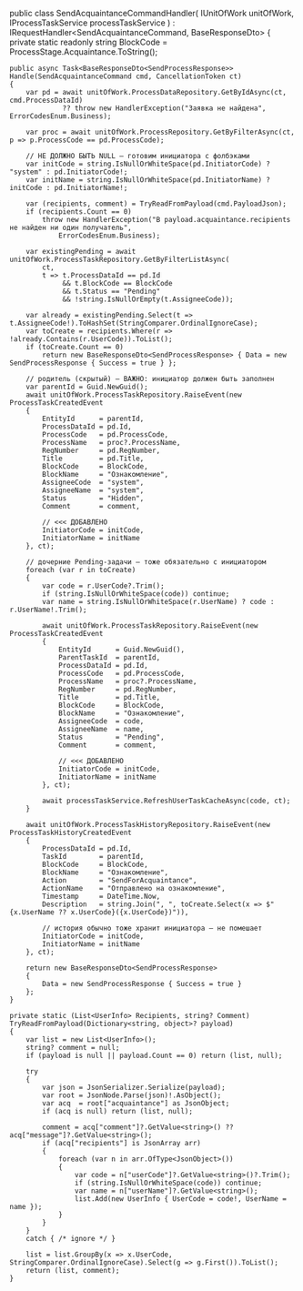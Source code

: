 public class SendAcquaintanceCommandHandler(
    IUnitOfWork unitOfWork,
    IProcessTaskService processTaskService
) : IRequestHandler<SendAcquaintanceCommand, BaseResponseDto<SendProcessResponse>>
{
    private static readonly string BlockCode = ProcessStage.Acquaintance.ToString();

    public async Task<BaseResponseDto<SendProcessResponse>> Handle(SendAcquaintanceCommand cmd, CancellationToken ct)
    {
        var pd = await unitOfWork.ProcessDataRepository.GetByIdAsync(ct, cmd.ProcessDataId)
                 ?? throw new HandlerException("Заявка не найдена", ErrorCodesEnum.Business);

        var proc = await unitOfWork.ProcessRepository.GetByFilterAsync(ct, p => p.ProcessCode == pd.ProcessCode);

        // НЕ ДОЛЖНО БЫТЬ NULL — готовим инициатора с фолбэками
        var initCode = string.IsNullOrWhiteSpace(pd.InitiatorCode) ? "system" : pd.InitiatorCode!;
        var initName = string.IsNullOrWhiteSpace(pd.InitiatorName) ? initCode : pd.InitiatorName!;

        var (recipients, comment) = TryReadFromPayload(cmd.PayloadJson);
        if (recipients.Count == 0)
            throw new HandlerException("В payload.acquaintance.recipients не найден ни один получатель",
                ErrorCodesEnum.Business);

        var existingPending = await unitOfWork.ProcessTaskRepository.GetByFilterListAsync(
            ct,
            t => t.ProcessDataId == pd.Id
                 && t.BlockCode == BlockCode
                 && t.Status == "Pending"
                 && !string.IsNullOrEmpty(t.AssigneeCode));

        var already = existingPending.Select(t => t.AssigneeCode!).ToHashSet(StringComparer.OrdinalIgnoreCase);
        var toCreate = recipients.Where(r => !already.Contains(r.UserCode)).ToList();
        if (toCreate.Count == 0)
            return new BaseResponseDto<SendProcessResponse> { Data = new SendProcessResponse { Success = true } };

        // родитель (скрытый) — ВАЖНО: инициатор должен быть заполнен
        var parentId = Guid.NewGuid();
        await unitOfWork.ProcessTaskRepository.RaiseEvent(new ProcessTaskCreatedEvent
        {
            EntityId      = parentId,
            ProcessDataId = pd.Id,
            ProcessCode   = pd.ProcessCode,
            ProcessName   = proc?.ProcessName,
            RegNumber     = pd.RegNumber,
            Title         = pd.Title,
            BlockCode     = BlockCode,
            BlockName     = "Ознакомление",
            AssigneeCode  = "system",
            AssigneeName  = "system",
            Status        = "Hidden",
            Comment       = comment,

            // <<< ДОБАВЛЕНО
            InitiatorCode = initCode,
            InitiatorName = initName
        }, ct);

        // дочерние Pending-задачи — тоже обязательно с инициатором
        foreach (var r in toCreate)
        {
            var code = r.UserCode?.Trim();
            if (string.IsNullOrWhiteSpace(code)) continue;
            var name = string.IsNullOrWhiteSpace(r.UserName) ? code : r.UserName!.Trim();

            await unitOfWork.ProcessTaskRepository.RaiseEvent(new ProcessTaskCreatedEvent
            {
                EntityId      = Guid.NewGuid(),
                ParentTaskId  = parentId,
                ProcessDataId = pd.Id,
                ProcessCode   = pd.ProcessCode,
                ProcessName   = proc?.ProcessName,
                RegNumber     = pd.RegNumber,
                Title         = pd.Title,
                BlockCode     = BlockCode,
                BlockName     = "Ознакомление",
                AssigneeCode  = code,
                AssigneeName  = name,
                Status        = "Pending",
                Comment       = comment,

                // <<< ДОБАВЛЕНО
                InitiatorCode = initCode,
                InitiatorName = initName
            }, ct);

            await processTaskService.RefreshUserTaskCacheAsync(code, ct);
        }

        await unitOfWork.ProcessTaskHistoryRepository.RaiseEvent(new ProcessTaskHistoryCreatedEvent
        {
            ProcessDataId = pd.Id,
            TaskId        = parentId,
            BlockCode     = BlockCode,
            BlockName     = "Ознакомление",
            Action        = "SendForAcquaintance",
            ActionName    = "Отправлено на ознакомление",
            Timestamp     = DateTime.Now,
            Description   = string.Join(", ", toCreate.Select(x => $"{x.UserName ?? x.UserCode}({x.UserCode})")),

            // история обычно тоже хранит инициатора — не помешает
            InitiatorCode = initCode,
            InitiatorName = initName
        }, ct);

        return new BaseResponseDto<SendProcessResponse>
        {
            Data = new SendProcessResponse { Success = true }
        };
    }

    private static (List<UserInfo> Recipients, string? Comment) TryReadFromPayload(Dictionary<string, object>? payload)
    {
        var list = new List<UserInfo>();
        string? comment = null;
        if (payload is null || payload.Count == 0) return (list, null);

        try
        {
            var json = JsonSerializer.Serialize(payload);
            var root = JsonNode.Parse(json)!.AsObject();
            var acq  = root["acquaintance"] as JsonObject;
            if (acq is null) return (list, null);

            comment = acq["comment"]?.GetValue<string>() ?? acq["message"]?.GetValue<string>();
            if (acq["recipients"] is JsonArray arr)
            {
                foreach (var n in arr.OfType<JsonObject>())
                {
                    var code = n["userCode"]?.GetValue<string>()?.Trim();
                    if (string.IsNullOrWhiteSpace(code)) continue;
                    var name = n["userName"]?.GetValue<string>();
                    list.Add(new UserInfo { UserCode = code!, UserName = name });
                }
            }
        }
        catch { /* ignore */ }

        list = list.GroupBy(x => x.UserCode, StringComparer.OrdinalIgnoreCase).Select(g => g.First()).ToList();
        return (list, comment);
    }
